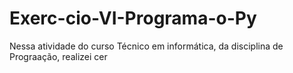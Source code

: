 # Exerc-cio-VI-Programa-o-Py
Nessa atividade do curso Técnico em informática, da disciplina de Prograação, realizei cer
